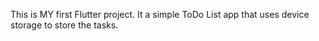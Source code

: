 This is MY first Flutter project. It a simple ToDo List app that uses device storage to store the tasks.

